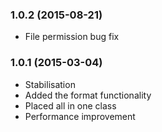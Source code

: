 ### 1.0.2 (2015-08-21)
* File permission bug fix

### 1.0.1 (2015-03-04)
* Stabilisation
* Added the format functionality
* Placed all in one class
* Performance improvement